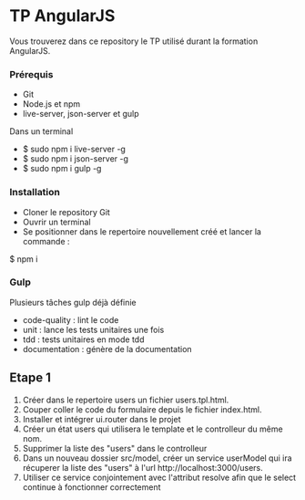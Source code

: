 # TP AngularJS

Vous trouverez dans ce repository le TP utilisé durant la formation AngularJS.

### Prérequis

* Git
* Node.js et npm
* live-server, json-server et gulp

Dans un terminal

* $ sudo npm i live-server -g
* $ sudo npm i json-server -g
* $ sudo npm i gulp -g


### Installation

* Cloner le repository Git
* Ouvrir un terminal
* Se positionner dans le repertoire nouvellement créé et lancer la commande :

$ npm i


### Gulp

Plusieurs tâches gulp déjà définie

* code-quality : lint le code
* unit : lance les tests unitaires une fois
* tdd : tests unitaires en mode tdd
* documentation : génère de la documentation


## Etape 1

1. Créer dans le repertoire users un fichier users.tpl.html.
2. Couper coller le code du formulaire depuis le fichier index.html.
3. Installer et intégrer ui.router dans le projet
4. Créer un état users qui utilisera le template et le controlleur du même nom.
5. Supprimer la liste des "users" dans le controlleur
6. Dans un nouveau dossier src/model, créer un service userModel qui ira récuperer la liste des "users" à l'url http://localhost:3000/users.
7. Utiliser ce service conjointement avec l'attribut resolve afin que le select continue à fonctionner correctement